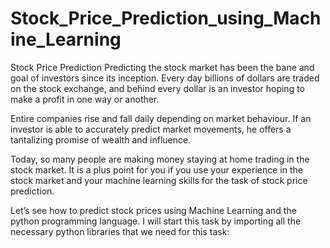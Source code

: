 # Stock_Price_Prediction_using_Machine_Learning

Stock Price Prediction
Predicting the stock market has been the bane and goal of investors since its inception. Every day billions of dollars are traded on the stock exchange, and behind every dollar is an investor hoping to make a profit in one way or another.

Entire companies rise and fall daily depending on market behaviour. If an investor is able to accurately predict market movements, he offers a tantalizing promise of wealth and influence. 

Today, so many people are making money staying at home trading in the stock market. It is a plus point for you if you use your experience in the stock market and your machine learning skills for the task of stock price prediction.

Let’s see how to predict stock prices using Machine Learning and the python programming language. I will start this task by importing all the necessary python libraries that we need for this task:
